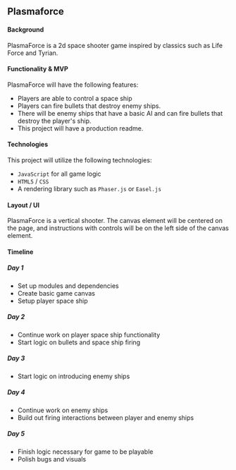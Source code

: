 ## Plasmaforce

#### Background
PlasmaForce is a 2d space shooter game inspired by classics such as Life Force and Tyrian.

#### Functionality & MVP
PlasmaForce will have the following features:
- Players are able to control a space ship
- Players can fire bullets that destroy enemy ships.
- There will be enemy ships that have a basic AI and can fire bullets that destroy the player's ship.
- This project will have a production readme.

#### Technologies
This project will utilize the following technologies:
- `JavaScript` for all game logic
- `HTML5` / `CSS`
- A rendering library such as `Phaser.js` or `Easel.js`

#### Layout / UI
PlasmaForce is a vertical shooter. The canvas element will be centered on the page, and instructions with controls will be on the left side of the canvas element.

#### Timeline

##### Day 1
- Set up modules and dependencies
- Create basic game canvas
- Setup player space ship

##### Day 2
- Continue work on player space ship functionality
- Start logic on bullets and space ship firing

##### Day 3
- Start logic on introducing enemy ships

##### Day 4
- Continue work on enemy ships
- Build out firing interactions between player and enemy ships

##### Day 5
- Finish logic necessary for game to be playable
- Polish bugs and visuals
